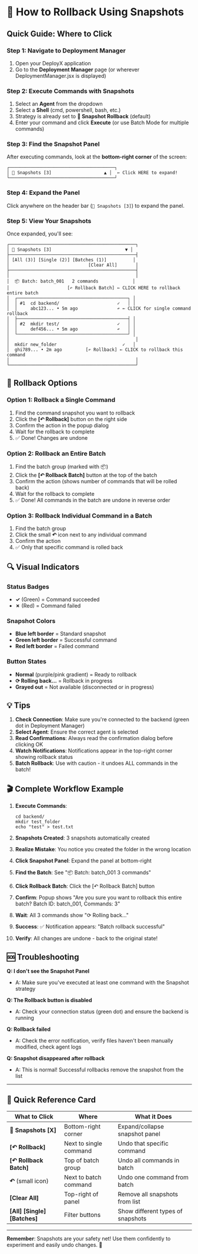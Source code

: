 # 📸 How to Rollback Using Snapshots

## Quick Guide: Where to Click

### Step 1: Navigate to Deployment Manager
1. Open your DeployX application
2. Go to the **Deployment Manager** page (or wherever DeploymentManager.jsx is displayed)

### Step 2: Execute Commands with Snapshots
1. Select an **Agent** from the dropdown
2. Select a **Shell** (cmd, powershell, bash, etc.)
3. Strategy is already set to **📸 Snapshot Rollback** (default)
4. Enter your command and click **Execute** (or use Batch Mode for multiple commands)

### Step 3: Find the Snapshot Panel
After executing commands, look at the **bottom-right corner** of the screen:

```
┌────────────────────────────────────────┐
│ 📸 Snapshots [3]                    ▲ │  ← Click HERE to expand!
└────────────────────────────────────────┘
```

### Step 4: Expand the Panel
Click anywhere on the header bar (`📸 Snapshots [3]`) to expand the panel.

### Step 5: View Your Snapshots
Once expanded, you'll see:

```
┌────────────────────────────────────────────────┐
│ 📸 Snapshots [3]                            ▼ │
├────────────────────────────────────────────────┤
│ [All (3)] [Single (2)] [Batches (1)]          │
│                              [Clear All]       │
├────────────────────────────────────────────────┤
│                                                │
│  📦 Batch: batch_001   2 commands             │
│                      [↶ Rollback Batch] ← CLICK HERE to rollback entire batch
│  ┌──────────────────────────────────────────┐ │
│  │ #1  cd backend/                      ✓   │ │
│  │     abc123... • 5m ago               ↶ ← CLICK for single command rollback
│  ├──────────────────────────────────────────┤ │
│  │ #2  mkdir test/                      ✓   │ │
│  │     def456... • 5m ago               ↶   │ │
│  └──────────────────────────────────────────┘ │
│                                                │
│  mkdir new_folder                         ✓   │
│  ghi789... • 2m ago         [↶ Rollback] ← CLICK to rollback this command
│                                                │
└────────────────────────────────────────────────┘
```

## 🎯 Rollback Options

### Option 1: Rollback a Single Command
1. Find the command snapshot you want to rollback
2. Click the **[↶ Rollback]** button on the right side
3. Confirm the action in the popup dialog
4. Wait for the rollback to complete
5. ✅ Done! Changes are undone

### Option 2: Rollback an Entire Batch
1. Find the batch group (marked with 📦)
2. Click the **[↶ Rollback Batch]** button at the top of the batch
3. Confirm the action (shows number of commands that will be rolled back)
4. Wait for the rollback to complete
5. ✅ Done! All commands in the batch are undone in reverse order

### Option 3: Rollback Individual Command in a Batch
1. Find the batch group
2. Click the small **↶** icon next to any individual command
3. Confirm the action
4. ✅ Only that specific command is rolled back

## 🔍 Visual Indicators

### Status Badges
- **✓** (Green) = Command succeeded
- **✗** (Red) = Command failed

### Snapshot Colors
- **Blue left border** = Standard snapshot
- **Green left border** = Successful command
- **Red left border** = Failed command

### Button States
- **Normal** (purple/pink gradient) = Ready to rollback
- **⟳ Rolling back...** = Rollback in progress
- **Grayed out** = Not available (disconnected or in progress)

## 💡 Tips

1. **Check Connection**: Make sure you're connected to the backend (green dot in Deployment Manager)
2. **Select Agent**: Ensure the correct agent is selected
3. **Read Confirmations**: Always read the confirmation dialog before clicking OK
4. **Watch Notifications**: Notifications appear in the top-right corner showing rollback status
5. **Batch Rollback**: Use with caution - it undoes ALL commands in the batch!

## 🎬 Complete Workflow Example

1. **Execute Commands**:
   ```
   cd backend/
   mkdir test_folder
   echo "test" > test.txt
   ```

2. **Snapshots Created**: 3 snapshots automatically created

3. **Realize Mistake**: You notice you created the folder in the wrong location

4. **Click Snapshot Panel**: Expand the panel at bottom-right

5. **Find the Batch**: See "📦 Batch: batch_001 3 commands"

6. **Click Rollback Batch**: Click the [↶ Rollback Batch] button

7. **Confirm**: Popup shows "Are you sure you want to rollback this entire batch? Batch ID: batch_001, Commands: 3"

8. **Wait**: All 3 commands show "⟳ Rolling back..."

9. **Success**: ✅ Notification appears: "Batch rollback successful"

10. **Verify**: All changes are undone - back to the original state!

## 🆘 Troubleshooting

**Q: I don't see the Snapshot Panel**
- A: Make sure you've executed at least one command with the Snapshot strategy

**Q: The Rollback button is disabled**
- A: Check your connection status (green dot) and ensure the backend is running

**Q: Rollback failed**
- A: Check the error notification, verify files haven't been manually modified, check agent logs

**Q: Snapshot disappeared after rollback**
- A: This is normal! Successful rollbacks remove the snapshot from the list

---

## 🎯 Quick Reference Card

| What to Click | Where | What it Does |
|--------------|-------|--------------|
| **📸 Snapshots [X]** | Bottom-right corner | Expand/collapse snapshot panel |
| **[↶ Rollback]** | Next to single command | Undo that specific command |
| **[↶ Rollback Batch]** | Top of batch group | Undo all commands in batch |
| **↶** (small icon) | Next to batch command | Undo one command from batch |
| **[Clear All]** | Top-right of panel | Remove all snapshots from list |
| **[All] [Single] [Batches]** | Filter buttons | Show different types of snapshots |

---

**Remember**: Snapshots are your safety net! Use them confidently to experiment and easily undo changes. 🚀
